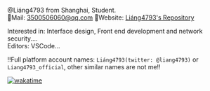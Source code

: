 @Liáng4793 from Shanghai, Student.  
📩Mail: <3500506060@qq.com> 🔗Website: [Liáng4793's Repository](https://liang4793.github.io/)

Interested in: Interface design, Front end development and network security....  
Editors: VSCode...  

‼️Full platform account names: `Liáng4793(twitter: @liang4793)` or `Liang4793_official`, other similar names are not me‼️

[![wakatime](https://wakatime.com/badge/user/bcc1fa49-5f0a-41c1-be2c-bf9752544547.svg)](https://wakatime.com/@bcc1fa49-5f0a-41c1-be2c-bf9752544547)
<!---
Yang2008-py/Yang2008-py is a ✨ special ✨ repository because its `README.md` (this file) appears on your GitHub profile.
You can click the Preview link to take a look at your changes.
--->
